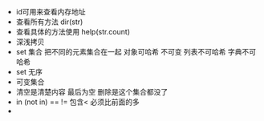 * id可用来查看内存地址
* 查看所有方法 dir(str)
* 查看具体的方法使用 help(str.count)
* 深浅拷贝
* set 集合 把不同的元素集合在一起 对象可哈希 不可变 列表不可哈希 字典不可哈希
* set 无序
* 可变集合
* 清空是清楚内容 最后为空 删除是这个集合都没了
* in (not in)  == != 包含< 必须比前面的多 
*  
